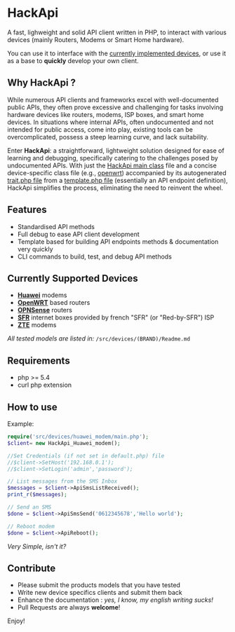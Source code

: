 # HackApi

A fast, lighweight  and solid API client written in PHP, to interact with various devices (mainly Routers, Modems or Smart Home hardware). 

You can use it to interface with the [currently implemented devices](src/devices/), or use it as a base to **quickly** develop your own client.


## Why HackApi ?

While numerous API clients and frameworks excel with well-documented public APIs, they often prove excessive and challenging for tasks involving hardware devices like routers, modems, ISP boxes, and smart home devices. In situations where internal APIs, often undocumented and not intended for public access, come into play, existing tools can be overcomplicated, possess a steep learning curve, and lack suitability.

Enter **HackApi**: a straightforward, lightweight solution designed for ease of learning and debugging, specifically catering to the challenges posed by undocumented APIs. With just the [HackApi main class](src/lib/Hackapi.php) file and a concise device-specific class file (e.g., [openwrt](src/devices/openwrt/main.php)) accompanied by its autogenerated [trait.php file](src/devices/openwrt/trait.php) from a [template.php file](src/devices/openwrt/template.php) (essentially an API endpoint definition), HackApi simplifies the process, eliminating the need to reinvent the wheel.

## Features

- Standardised API methods
- Full debug to ease API client development
- Template based for building API endpoints methods & documentation very quickly
- CLI commands to build, test, and debug API methods

## Currently Supported Devices

- **[Huawei](src/devices/huawei_modem)** modems
- **[OpenWRT](src/devices/openwrt)** based routers
- **[OPNSense](src/devices/opnsense)** routers
- **[SFR](src/devices/sfr_box)** internet boxes provided by french "SFR" (or "Red-by-SFR") ISP
- **[ZTE](src/devices/zte_modem)** modems

*All tested models are listed in:* `/src/devices/(BRAND)/Readme.md`


## Requirements

- php >= 5.4
- curl php extension


## How to use

Example:

```php
require('src/devices/huawei_modem/main.php');
$client= new HackApi_Huawei_modem();

//Set Credentials (if not set in default.php) file
//$client->SetHost('192.168.0.1');
//$client->SetLogin('admin','password');

// List messages from the SMS Inbox
$messages = $client->ApiSmsListReceived();
print_r($messages);

// Send an SMS
$done = $client->ApiSmsSend('0612345678','Hello world');

// Reboot modem
$done = $client->ApiReboot();
```

*Very Simple, isn't it?*


## Contribute

- Please submit the products models that you have tested
- Write new device specifics clients and submit them back
- Enhance the documentation : *yes, I know, my english writing sucks!*
- Pull Requests are always **welcome**!

Enjoy!
